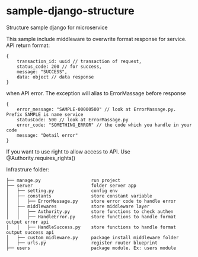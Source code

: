 # sample-django-structure
Structure sample django for microservice

This sample include middleware to overwrite format response for service.
API return format:

```
{
    transaction_id: uuid // transaction of request,
    status_code: 200 // for success,
    message: "SUCCESS",
    data: object // data response
}
```

when API error. The exception will alias to ErrorMassage before response

```
{
    error_message: "SAMPLE-00000500" // look at ErrorMassage.py. Prefix SAMPLE is name service
    statusCode: 500 // look at ErrorMassage.py
    error_code: "SOMETHING_ERROR" // the code which you handle in your code
    message: "Detail error"
}
```

If you want to use right to allow access to API. Use @Authority.requires_rights() 

Infrastrure folder:
```
├── manage.py 				    run project
├── server 					    folder server app
│   ├── setting.py 				config env
│   ├── constants 			    store constant variable
│   │   ├── ErrorMessage.py 	store error code to handle error
│   ├── middlewares 		    store middleware layer
│   │   ├── Authority.py 	    store functions to check authen
│   │   ├── HandleError.py 		store functions to handle format output error api
│   │   ├── HandleSuccess.py 	store functions to handle format output success api
│   ├── custom_midleware.py     package install middleware folder
│   ├── urls.py                 register router blueprint
├── users                       package module. Ex: users module
```

